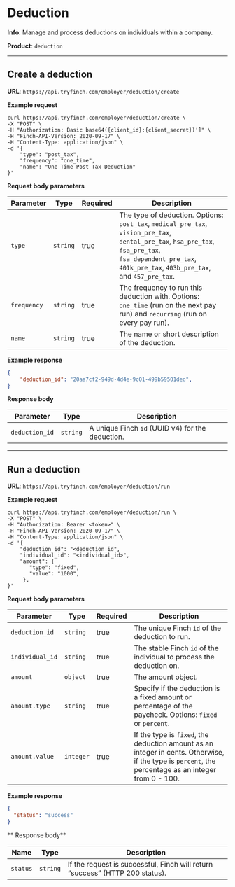 # Deduction

**Info**: Manage and process deductions on individuals within a company.

**Product**: `deduction`

***

## Create a deduction

**URL**: `https://api.tryfinch.com/employer/deduction/create`

**Example request**
```shell
curl https://api.tryfinch.com/employer/deduction/create \
-X "POST" \
-H "Authorization: Basic base64({client_id}:{client_secret})']" \
-H "Finch-API-Version: 2020-09-17" \
-H "Content-Type: application/json" \
-d '{
    "type": "post_tax",
    "frequency": "one_time",
    "name": "One Time Post Tax Deduction"
}'
```

**Request body parameters**

Parameter | Type | Required | Description
----------|------|----------|-------------
`type` | `string` | true | The type of deduction. Options: `post_tax`, `medical_pre_tax`, `vision_pre_tax`, `dental_pre_tax`, `hsa_pre_tax`, `fsa_pre_tax`, `fsa_dependent_pre_tax`, `401k_pre_tax`, `403b_pre_tax`, and `457_pre_tax`.
`frequency` | `string` | true | The frequency to run this deduction with. Options: `one_time` (run on the next pay run) and `recurring` (run on every pay run).
`name` | `string` | true | The name or short description of the deduction.

**Example response**
```json
{
    "deduction_id": "20aa7cf2-949d-4d4e-9c01-499b59501ded",
}
```

**Response body**

Parameter | Type | Description
----------|------|-------------
`deduction_id` | `string` | A unique Finch `id` (UUID v4) for the deduction.

***

## Run a deduction

**URL**: `https://api.tryfinch.com/employer/deduction/run`

**Example request**
```shell
curl https://api.tryfinch.com/employer/deduction/run \
-X "POST" \
-H "Authorization: Bearer <token>" \
-H "Finch-API-Version: 2020-09-17" \
-H "Content-Type: application/json" \
-d '{
    "deduction_id": "<deduction_id",
    "individual_id": "<individual_id>",
    "amount": {
       "type": "fixed",
       "value": "1000",
     },
}'
```

**Request body parameters**

Parameter | Type | Required | Description
----------|------|----------|-------------
`deduction_id` | `string` | true | The unique Finch `id` of the deduction to run.
`individual_id` | `string` | true | The stable Finch `id` of the individual to process the deduction on.
`amount` | `object` | true | The amount object.
`amount.type` | `string` | true | Specify if the deduction is a fixed amount or percentage of the paycheck. Options: `fixed` or `percent`.
`amount.value` | `integer` | true | If the type is `fixed`, the deduction amount as an integer in cents. Otherwise, if the type is `percent`, the percentage as an integer from 0 - 100.

**Example response**

```json
{
  "status": "success"
}
```

** Response body**


Name | Type | Description
-----|------|-------------
`status` | `string` | If the request is successful, Finch will return “success” (HTTP 200 status).
